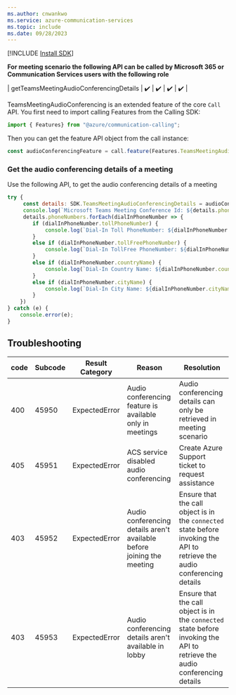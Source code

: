 ```yaml
---
ms.author: cnwankwo
ms.service: azure-communication-services
ms.topic: include
ms.date: 09/28/2023
---
```

[!INCLUDE [Install SDK](../install-sdk/install-sdk-web.md)]

**For meeting scenario the following API can be called by Microsoft 365 or Communication Services users with the following role**

| getTeamsMeetingAudioConferencingDetails | ✔️ | ✔️  | ✔️ | ✔️ |

TeamsMeetingAudioConferencing is an extended feature of the core `Call` API. You first need to import calling Features from the Calling SDK:

```js
import { Features} from "@azure/communication-calling";
```

Then you can get the feature API object from the call instance:

```js
const audioConferencingFeature = call.feature(Features.TeamsMeetingAudioConferencing);
```

### Get the audio conferencing details of a meeting
Use the following API, to get the audio conferencing details of a meeting
```js
try {
     const details: SDK.TeamsMeetingAudioConferencingDetails = audioConferencingFeature.getTeamsMeetingAudioConferencingDetails();
     console.log(`Microsoft Teams Meeting Conference Id: ${details.phoneConferenceId}`);
     details.phoneNumbers.forEach(dialInPhoneNumber => {
        if (dialInPhoneNumber.tollPhoneNumber) { 
            console.log(`Dial-In Toll PhoneNumber: ${dialInPhoneNumber.tollPhoneNumber.phoneNumber}`);
        }
        else if (dialInPhoneNumber.tollFreePhoneNumber) { 
            console.log(`Dial-In TollFree PhoneNumber: ${dialInPhoneNumber.tollFreePhoneNumber.phoneNumber}`);
        } 
        else if (dialInPhoneNumber.countryName) {
            console.log(`Dial-In Country Name: ${dialInPhoneNumber.countryName}`);
        }
        else if (dialInPhoneNumber.cityName) {
            console.log(`Dial-In City Name: ${dialInPhoneNumber.cityName}`);
        }
    })
} catch (e) {
    console.error(e);
}
```
## Troubleshooting
|code| Subcode | Result Category | Reason | Resolution |
|----------------------------------------------|--------|--------|---------|----------|
|400	| 45950 | ExpectedError  | Audio conferencing feature is available only in meetings | Audio conferencing details can only be retrieved in meeting scenario |
|405 | 45951	| ExpectedError | ACS service disabled audio conferencing |  Create Azure Support ticket to request assistance |
|403 | 45952	| ExpectedError | Audio conferencing details aren't available before joining the meeting  | Ensure that the call object is in the `connected` state before invoking the API to retrieve the audio conferencing details |
|403 | 45953	| ExpectedError | Audio conferencing details aren't available in lobby  | Ensure that the call object is in the `connected` state before invoking the API to retrieve the audio conferencing details |
